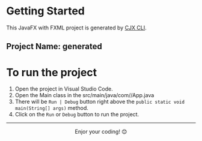 # Getting Started

This JavaFX with FXML project is generated by [CJX CLI](https://github.com/dagimg-dot/cjx-v1.1-build). 

## Project Name: generated

# To run the project

1. Open the project in Visual Studio Code.
2. Open the Main class in the src/main/java/com/<package-name>/App.java
3. There will be `Run | Debug` button right above the `public static void main(String[] args)` method.
4. Click on the `Run` or `Debug` button to run the project.

--- 
<div align="center">Enjor your coding! 😊</div>
